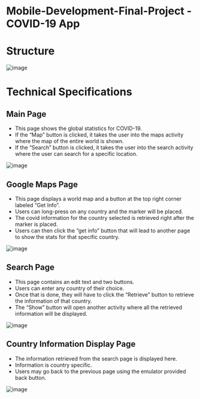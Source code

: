 # Mobile-Development-Final-Project - COVID-19 App


# Structure
![image](https://user-images.githubusercontent.com/44883269/103840801-45057480-5060-11eb-977d-df02aa2dbd30.png)

# Technical Specifications
## Main Page
- This page shows the global statistics for COVID-19. 
- If the “Map” button is clicked, it takes the user into the maps activity where the map of the entire world is shown. 
- If the “Search” button is clicked, it takes the user into the search activity where the user can search for a specific location. 

![image](https://user-images.githubusercontent.com/44883269/103841118-e12f7b80-5060-11eb-9029-46f8deb85f00.png)


## Google Maps Page
- This page displays a world map and a button at the top right corner labeled “Get Info”.
- Users can long-press on any country and the marker will be placed.
- The covid information for the country selected is retrieved right after the marker is placed.
- Users can then click the “get info” button that will lead to another page to show the stats for that specific country.

![image](https://user-images.githubusercontent.com/44883269/103841213-0a500c00-5061-11eb-9a21-181ec342bcfc.png)


## Search Page
- This page contains an edit text and two buttons.
- Users can enter any country of their choice.
- Once that is done, they will have to click the “Retrieve” button to retrieve the information of that country.
- The “Show” button will open another activity where all the retrieved information will be displayed.

![image](https://user-images.githubusercontent.com/44883269/103841251-1dfb7280-5061-11eb-9358-0e680a0174b5.png)


## Country Information Display Page
- The information retrieved from the search page is displayed here.
- Information is country specific.
- Users may go back to the previous page using the emulator provided back button.

![image](https://user-images.githubusercontent.com/44883269/103841267-281d7100-5061-11eb-9930-42747e35cb40.png)
